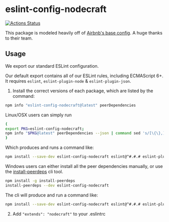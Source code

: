 # eslint-config-nodecraft
[![Actions Status](https://github.com/nodecraft/eslint-config-nodecraft/workflows/Test/badge.svg)](https://github.com/nodecraft/eslint-config-nodecraft/actions)

This package is modeled heavily off of [Airbnb's base config](https://github.com/airbnb/javascript/tree/master/packages/eslint-config-airbnb-base). A huge thanks to their team.

## Usage

We export our standard ESLint configuration.

Our default export contains all of our ESLint rules, including ECMAScript 6+. It requires `eslint`, `eslint-plugin-node` & `eslint-plugin-json`.

1. Install the correct versions of each package, which are listed by the command:

```sh
npm info "eslint-config-nodecraft@latest" peerDependencies
```

Linux/OSX users can simply run
```sh
(
export PKG=eslint-config-nodecraft;
npm info "$PKG@latest" peerDependencies --json | command sed 's/[\{\},]//g ; s/: /@/g' | xargs npm install --save-dev "$PKG@latest"
)
```

Which produces and runs a command like:

```sh
npm install --save-dev eslint-config-nodecraft eslint@^#.#.# eslint-plugin-node@^#.#.# eslint-plugin-json@^#.#.#
```

Windows users can either install all the peer dependencies manually, or use the [install-peerdeps](https://github.com/nathanhleung/install-peerdeps) cli tool.

```sh
npm install -g install-peerdeps
install-peerdeps --dev eslint-config-nodecraft
```

The cli will produce and run a command like:

```sh
npm install --save-dev eslint-config-nodecraft eslint@^#.#.# eslint-plugin-node@^#.#.# eslint-plugin-json@^#.#.#
```

2. Add `"extends": "nodecraft"` to your .eslintrc